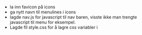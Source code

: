 - la inn favicon på icons
- ga nytt navn til menulines i icons
- lagde nav.js for javascript til nav baren, visste ikke man trengte javascript til menu for eksempel.
- Lagde fil style.css for å lagre css variabler i
